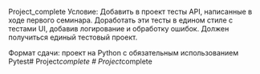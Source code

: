 Project_complete
Условие: Добавить в проект тесты API, написанные в ходе первого семинара. Доработать эти тесты в едином стиле с тестами UI, добавив логирование и обработку ошибок. Должен получиться единый тестовый проект.

Формат сдачи: проект на Python с обязательным использованием Pytest#   P r o j e c t _ c o m p l e t e  
 #   P r o j e c t _ c o m p l e t e  
 